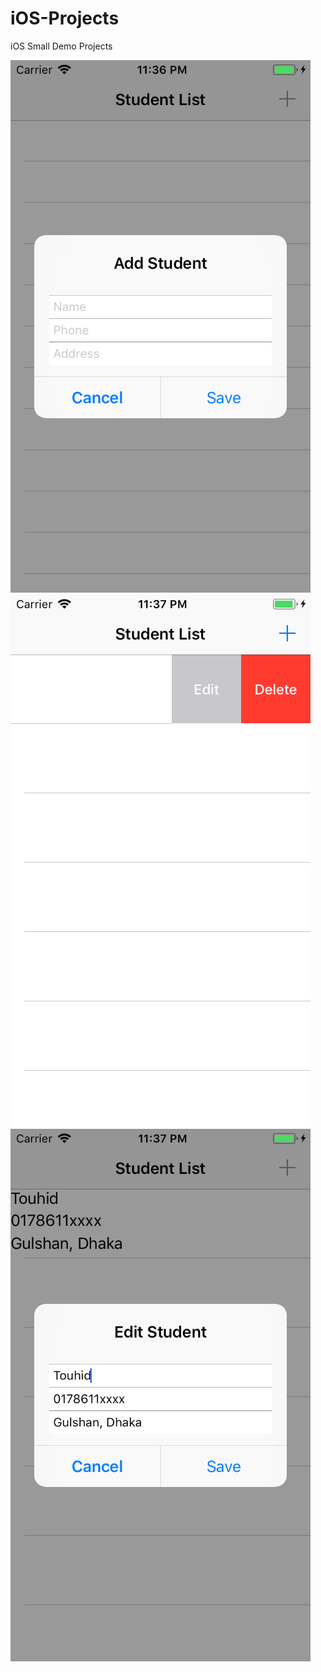 # iOS-Projects
iOS Small Demo Projects

![alt text](https://raw.githubusercontent.com/TouhidApps/Core-Data-Example/master/1%20Screen%20Shot.png)
![alt text](https://raw.githubusercontent.com/TouhidApps/Core-Data-Example/master/2%20Screen%20Shot.png)
![alt text](https://raw.githubusercontent.com/TouhidApps/Core-Data-Example/master/3%20Screen%20Shot.png)
